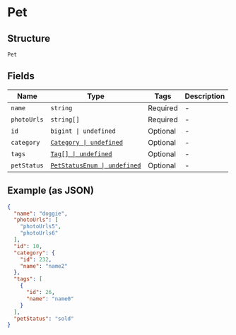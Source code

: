
# Pet

## Structure

`Pet`

## Fields

| Name | Type | Tags | Description |
|  --- | --- | --- | --- |
| `name` | `string` | Required | - |
| `photoUrls` | `string[]` | Required | - |
| `id` | `bigint \| undefined` | Optional | - |
| `category` | [`Category \| undefined`](../../doc/models/category.md) | Optional | - |
| `tags` | [`Tag[] \| undefined`](../../doc/models/tag.md) | Optional | - |
| `petStatus` | [`PetStatusEnum \| undefined`](../../doc/models/pet-status-enum.md) | Optional | - |

## Example (as JSON)

```json
{
  "name": "doggie",
  "photoUrls": [
    "photoUrls5",
    "photoUrls6"
  ],
  "id": 10,
  "category": {
    "id": 232,
    "name": "name2"
  },
  "tags": [
    {
      "id": 26,
      "name": "name0"
    }
  ],
  "petStatus": "sold"
}
```

